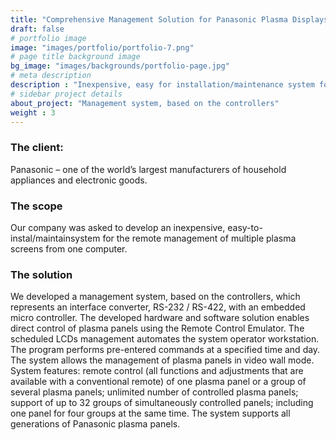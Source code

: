 ```yaml
---
title: "Comprehensive Management Solution for Panasonic Plasma Displays"
draft: false
# portfolio image
image: "images/portfolio/portfolio-7.png"
# page title background image
bg_image: "images/backgrounds/portfolio-page.jpg"
# meta description
description : "Inexpensive, easy for installation/maintenance system for remote management of multiple plasma screens from one computer"
# sidebar project details
about_project: "Management system, based on the controllers"
weight : 3
---
```


### The client:

Panasonic – one of the world’s largest manufacturers of household appliances and electronic goods.

### The scope

Our company was asked to develop an inexpensive, easy-to-instal/maintainsystem for the remote management of multiple plasma screens from one computer.

### The solution

We developed a management system, based on the controllers, which represents an interface converter, RS-232 / RS-422, with an embedded micro controller.
The developed hardware and software solution enables direct control of plasma panels using the Remote Control Emulator. The scheduled LCDs management automates the system operator workstation. The program performs pre-entered commands at a specified time and day. The system allows the management of plasma panels in video wall mode.
System features: remote control (all functions and adjustments that are available with a conventional remote) of one plasma panel or a group of several plasma panels; unlimited number of controlled plasma panels; support of up to 32 groups of simultaneously controlled panels; including one panel for four groups at the same time. The system supports all generations of Panasonic plasma panels.